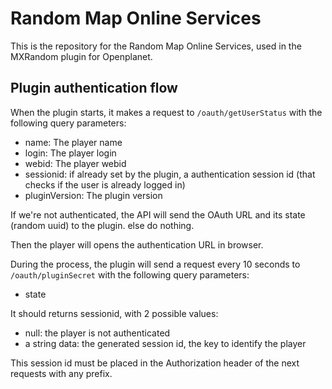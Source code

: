 # Random Map Online Services
This is the repository for the Random Map Online Services, used in the MXRandom plugin for Openplanet.

## Plugin authentication flow
When the plugin starts, it makes a request to `/oauth/getUserStatus` with the following query parameters:
- name: The player name
- login: The player login
- webid: The player webid
- sessionid: if already set by the plugin, a authentication session id (that checks if the user is already logged in)
- pluginVersion: The plugin version

If we're not authenticated, the API will send the OAuth URL and its state (random uuid) to the plugin.
else do nothing.

Then the player will opens the authentication URL in browser.

During the process, the plugin will send a request every 10 seconds to `/oauth/pluginSecret` with the following query parameters:
- state

It should returns sessionid, with 2 possible values:
- null: the player is not authenticated
- a string data: the generated session id, the key to identify the player

This session id must be placed in the Authorization header of the next requests with any prefix.